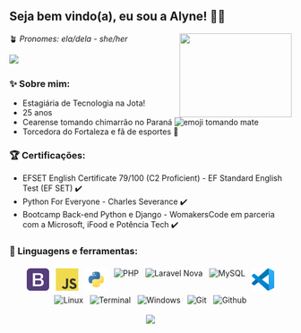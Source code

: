 ## Seja bem vindo(a), eu sou a Alyne! 👩‍💻

<img align="right" width="200" height="150" src="https://i.pinimg.com/originals/47/37/f3/4737f384e164cab17788950cca6a312c.gif"> 

🪴 *Pronomes: ela/dela - she/her* 

<a href="https://www.linkedin.com/in/alynbrasil/"><img src="https://img.shields.io/badge/LinkedIn-0077B5?style=for-the-badge&logo=linkedin&logoColor=white"></a>

### ✨ Sobre mim:
 - Estagiária de Tecnologia na Jota!
 - 25 anos
 - Cearense tomando chimarrão no Paraná <img src="https://media.tenor.com/PAUuuGXf1nAAAAAM/yerba-mate.gif" alt="emoji tomando mate" width=40px>
 - Torcedora do Fortaleza e fã de esportes 🦁

### 🏆 Certificações:
 - EFSET English Certificate 79/100 (C2 Proficient) - EF Standard English Test (EF SET) ✔️
 - Python For Everyone - Charles Severance ✔️
 - Bootcamp Back-end Python e Django - WomakersCode em parceria com a Microsoft, iFood e Potência Tech ✔️

### 🤖 Linguagens e ferramentas:
<p align="center">
	<img src="https://raw.githubusercontent.com/github/explore/80688e429a7d4ef2fca1e82350fe8e3517d3494d/topics/bootstrap/bootstrap.png" alt="Bootstrap" height="40" style="vertical-align:top; margin:4px">
	<img src="https://raw.githubusercontent.com/github/explore/80688e429a7d4ef2fca1e82350fe8e3517d3494d/topics/javascript/javascript.png" alt="Javascript" height="40" style="vertical-align:top; margin:4px">
	<img src="https://raw.githubusercontent.com/github/explore/80688e429a7d4ef2fca1e82350fe8e3517d3494d/topics/python/python.png" alt="Python" height="40" style="vertical-align:top; margin:4px">
	<img src="https://upload.wikimedia.org/wikipedia/commons/thumb/2/27/PHP-logo.svg/2560px-PHP-logo.svg.png" alt="PHP" height="40" style="vertical-align:top; margin:4px">
	<img src="https://cdn.icon-icons.com/icons2/2389/PNG/512/laravel_nova_logo_icon_145118.png" alt="Laravel Nova" height="40" style="vertical-align:top; margin:4px">
	<img src="https://upload.wikimedia.org/wikipedia/labs/8/8e/Mysql_logo.png" alt="MySQL" height="40" style="vertical-align:top; margin:4px">
<img src="https://raw.githubusercontent.com/github/explore/80688e429a7d4ef2fca1e82350fe8e3517d3494d/topics/visual-studio-code/visual-studio-code.png" alt="VS Code" height="40" style="vertical-align:top; margin:4px">
<img src="https://i.pinimg.com/736x/c7/b8/11/c7b8113247fecd83bd9b5ed5bd3f34d5.jpg" alt="Linux" height="40" style="vertical-align:top; margin:4px">
<img src="https://seeklogo.com/images/T/terminal-logo-D3918B1E3A-seeklogo.com.png" alt="Terminal" height="40" style="vertical-align:top; margin:4px">
<img src="https://logosmarcas.net/wp-content/uploads/2021/02/Windows-New-Logo.png" alt="Windows" height="40" style="vertical-align:top; margin:4px">
<img src="https://git-scm.com/images/logos/downloads/Git-Icon-1788C.png" alt="Git" height="40" style="vertical-align:top; margin:4px">
<img src="https://cdn-icons-png.flaticon.com/512/25/25231.png" alt="Github" height="40" style="vertical-align:top; margin:4px">

</p>

<p align="center">
<img width="200px" src="https://i.pinimg.com/originals/26/31/00/263100384ace20ea05815d5756fab23d.gif">
</p>

